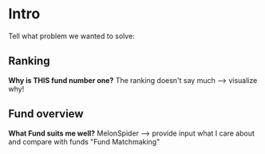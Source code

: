 # Intro
Tell what problem we wanted to solve:

## Ranking
**Why is THIS fund number one?**
The ranking doesn't say much --> visualize why!

## Fund overview
**What Fund suits me well?**
MelonSpider --> provide input what I care about and compare with funds
"Fund Matchmaking"
